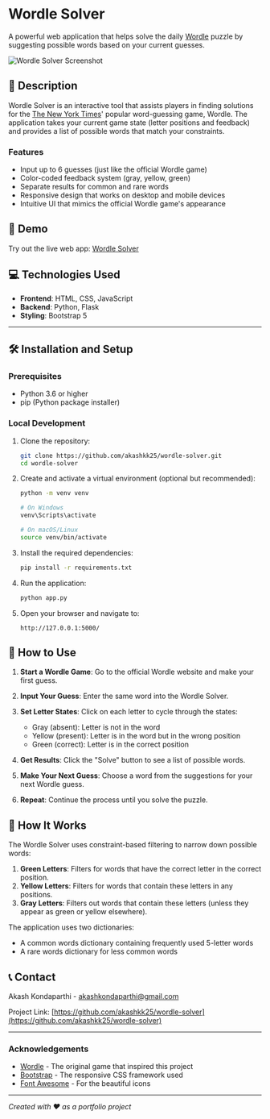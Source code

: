 # Wordle Solver

A powerful web application that helps solve the daily [Wordle](https://www.nytimes.com/games/wordle/index.html) puzzle by suggesting possible words based on your current guesses.

![Wordle Solver Screenshot](static/screenshot.png)

## 📝 Description

Wordle Solver is an interactive tool that assists players in finding solutions for the [The New York Times](https://www.nytimes.com/)' popular word-guessing game, Wordle. The application takes your current game state (letter positions and feedback) and provides a list of possible words that match your constraints.

### Features

- Input up to 6 guesses (just like the official Wordle game)
- Color-coded feedback system (gray, yellow, green)
- Separate results for common and rare words
- Responsive design that works on desktop and mobile devices
- Intuitive UI that mimics the official Wordle game's appearance

## 🚀 Demo

Try out the live web app: [Wordle Solver](https://your-deployment-url.com)

## 💻 Technologies Used

- **Frontend**: HTML, CSS, JavaScript
- **Backend**: Python, Flask
- **Styling**: Bootstrap 5

---

## 🛠️ Installation and Setup

### Prerequisites

- Python 3.6 or higher
- pip (Python package installer)

### Local Development

1. Clone the repository:
   ```bash
   git clone https://github.com/akashkk25/wordle-solver.git
   cd wordle-solver
   ```

2. Create and activate a virtual environment (optional but recommended):
   ```bash
   python -m venv venv
   
   # On Windows
   venv\Scripts\activate
   
   # On macOS/Linux
   source venv/bin/activate
   ```

3. Install the required dependencies:
   ```bash
   pip install -r requirements.txt
   ```

4. Run the application:
   ```bash
   python app.py
   ```

5. Open your browser and navigate to:
   ```
   http://127.0.0.1:5000/
   ```

## 📖 How to Use

1. **Start a Wordle Game**: Go to the official Wordle website and make your first guess.

2. **Input Your Guess**: Enter the same word into the Wordle Solver.

3. **Set Letter States**: Click on each letter to cycle through the states:
   - Gray (absent): Letter is not in the word
   - Yellow (present): Letter is in the word but in the wrong position
   - Green (correct): Letter is in the correct position

4. **Get Results**: Click the "Solve" button to see a list of possible words.

5. **Make Your Next Guess**: Choose a word from the suggestions for your next Wordle guess.

6. **Repeat**: Continue the process until you solve the puzzle.

## 🧩 How It Works

The Wordle Solver uses constraint-based filtering to narrow down possible words:

1. **Green Letters**: Filters for words that have the correct letter in the correct position.
2. **Yellow Letters**: Filters for words that contain these letters in any positions.
3. **Gray Letters**: Filters out words that contain these letters (unless they appear as green or yellow elsewhere).

The application uses two dictionaries:
- A common words dictionary containing frequently used 5-letter words
- A rare words dictionary for less common words


## 📞 Contact

Akash Kondaparthi - [akashkondaparthi@gmail.com](mailto:akashkondaparthi@gmail.com)

Project Link: [https://github.com/akashkk25/wordle-solver](https://github.com/akashkk25/wordle-solver)

---

### Acknowledgements

- [Wordle](https://www.nytimes.com/games/wordle/index.html) - The original game that inspired this project
- [Bootstrap](https://getbootstrap.com/) - The responsive CSS framework used
- [Font Awesome](https://fontawesome.com/) - For the beautiful icons

---

*Created with ❤️ as a portfolio project*
